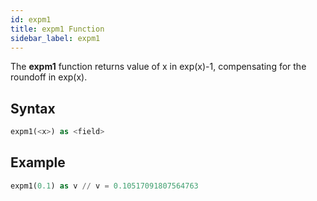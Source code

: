 ```yaml
---
id: expm1
title: expm1 Function
sidebar_label: expm1
---
```


The **expm1** function returns value of x in exp(x)-1, compensating for the roundoff in exp(x).

## Syntax

```sql
expm1(<x>) as <field>
```

## Example

```sql
expm1(0.1) as v // v = 0.10517091807564763
```
